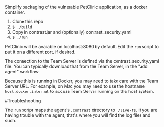 Simplify packaging of the vulnerable PetClinic application, as a docker
container.

1. Clone this repo
2. `$ ./build`
3. Copy in contrast.jar and (optionally) contrast_security.yaml
4. `$ ./run`

PetClinic will be available on localhost:8080 by default.  Edit the `run`
script to put it on a different port, if desired.

The connection to the Team Server is defined via the contrast_security.yaml
file.  You can typically download that from the Team Server, in the "add
agent" workflow.

Because this is running in Docker, you may need to take care with the
Team Server URL.  For example, on Mac you may need to use the hostname
`host.docker.internal` to access Team Server running on the host system.

#Troubleshooting

The `run` script maps the agent's `.contrast` directory to `./live-fs`.  If
you are having trouble with the agent, that's where you will find the log files
and such.
